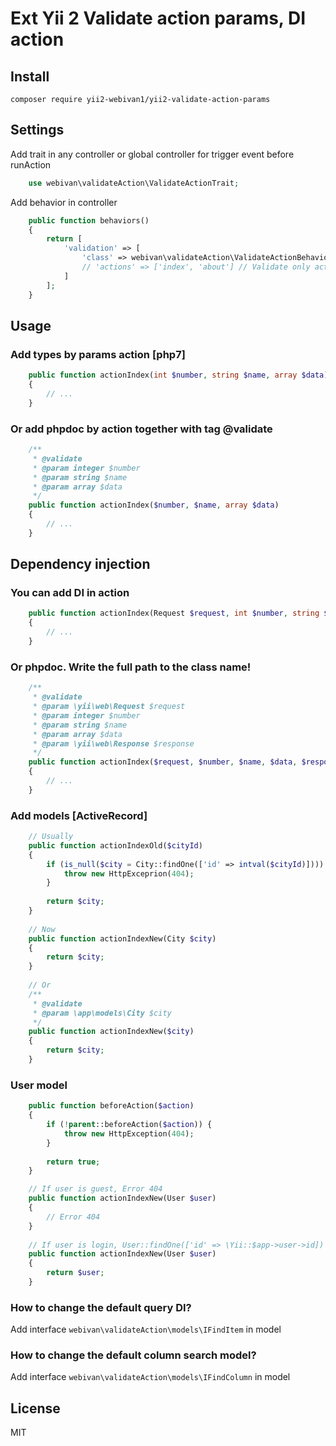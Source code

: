 # Ext Yii 2 Validate action params, DI action

Install
---------

```
composer require yii2-webivan1/yii2-validate-action-params
```
 
Settings
---------

Add trait in any controller or global controller for trigger event before runAction
```php 
    use webivan\validateAction\ValidateActionTrait;
```

Add behavior in controller
```php
    public function behaviors()
    {
        return [
            'validation' => [
                'class' => webivan\validateAction\ValidateActionBehavior::class,
                // 'actions' => ['index', 'about'] // Validate only action
            ]
        ];
    }
```

Usage
-----

### Add types by params action [php7]

```php
    public function actionIndex(int $number, string $name, array $data) 
    {
        // ...
    }
```

### Or add phpdoc by action together with tag @validate

```php
    /**
     * @validate
     * @param integer $number
     * @param string $name
     * @param array $data
     */
    public function actionIndex($number, $name, array $data) 
    {
        // ...
    }
```

Dependency injection 
----

### You can add DI in action

```php 
    public function actionIndex(Request $request, int $number, string $name, array $data, Response $response) 
    {
        // ...
    }
```

### Or phpdoc. Write the full path to the class name!

````php 
    /**
     * @validate
     * @param \yii\web\Request $request
     * @param integer $number
     * @param string $name
     * @param array $data
     * @param \yii\web\Response $response
     */
    public function actionIndex($request, $number, $name, $data, $response) 
    {
        // ...
    }
````

### Add models [ActiveRecord]

```php 
    // Usually
    public function actionIndexOld($cityId) 
    {
        if (is_null($city = City::findOne(['id' => intval($cityId)]))) {
            throw new HttpExceprion(404);
        }
        
        return $city;
    }
    
    // Now
    public function actionIndexNew(City $city) 
    {
        return $city;
    }
    
    // Or
    /**
     * @validate
     * @param \app\models\City $city
     */
    public function actionIndexNew($city) 
    {
        return $city;
    }
```

### User model

```php 
    public function beforeAction($action)
    {
        if (!parent::beforeAction($action)) {
            throw new HttpException(404);
        }
        
        return true;
    }

    // If user is guest, Error 404
    public function actionIndexNew(User $user) 
    {
        // Error 404
    }
    
    // If user is login, User::findOne(['id' => \Yii::$app->user->id])
    public function actionIndexNew(User $user) 
    {
        return $user;
    }
```

### How to change the default query DI?

Add interface ` webivan\validateAction\models\IFindItem ` in model

### How to change the default column search model?

Add interface ` webivan\validateAction\models\IFindColumn ` in model

License
----
MIT